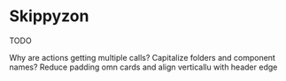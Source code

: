 # Skippyzon

TODO

Why are actions getting multiple calls?
Capitalize folders and component names?
Reduce padding omn cards and align verticallu with header edge
